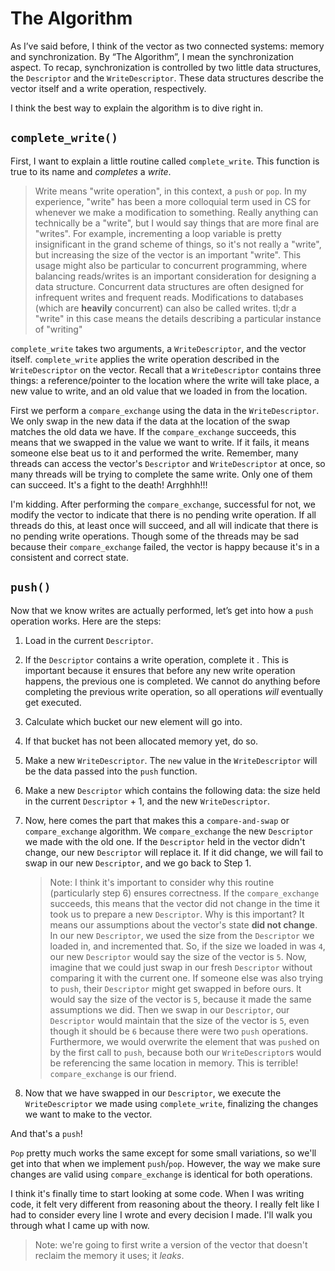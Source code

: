 # The Algorithm

As I’ve said before, I think of the vector as two connected systems: memory and
synchronization. By “The Algorithm”, I mean the synchronization aspect. To
recap, synchronization is controlled by two little data structures, the
`Descriptor` and the `WriteDescriptor`. These data structures describe the
vector itself and a write operation, respectively.

I think the best way to explain the algorithm is to dive right in.

## `complete_write()`

First, I want to explain a little routine called `complete_write`. This function
is true to its name and _completes_ a _write_.

> Write means "write operation", in this context, a `push` or `pop`. In my
> experience, "write" has been a more colloquial term used in CS for whenever we
> make a modification to something. Really anything can technically be a
> "write", but I would say things that are more final are "writes". For example,
> incrementing a loop variable is pretty insignificant in the grand scheme of
> things, so it's not really a "write", but increasing the size of the vector is
> an important "write". This usage might also be particular to concurrent
> programming, where balancing reads/writes is an important consideration for
> designing a data structure. Concurrent data structures are often designed for
> infrequent writes and frequent reads. Modifications to databases (which are
> **heavily** concurrent) can also be called writes. tl;dr a "write" in this
> case means the details describing a particular instance of "writing"

`complete_write` takes two arguments, a `WriteDescriptor`, and the vector
itself. `complete_write` applies the write operation described in the
`WriteDescriptor` on the vector. Recall that a `WriteDescriptor` contains three
things: a reference/pointer to the location where the write will take place, a
new value to write, and an old value that we loaded in from the location.

First we perform a `compare_exchange` using the data in the `WriteDescriptor`.
We only swap in the new data if the data at the location of the swap matches the
old data we have. If the `compare_exchange` succeeds, this means that we swapped
in the value we want to write. If it fails, it means someone else beat us to it
and performed the write. Remember, many threads can access the vector's
`Descriptor` and `WriteDescriptor` at once, so many threads will be trying to
complete the same write. Only one of them can succeed. It's a fight to the
death! Arrghhh!!!

I'm kidding. After performing the `compare_exchange`, successful for not, we
modify the vector to indicate that there is no pending write operation. If all
threads do this, at least once will succeed, and all will indicate that there is
no pending write operations. Though some of the threads may be sad because their
`compare_exchange` failed, the vector is happy because it's in a consistent and
correct state.

## `push()`

Now that we know writes are actually performed, let’s get into how a `push`
operation works. Here are the steps:

1. Load in the current `Descriptor`.
2. If the `Descriptor` contains a write operation, complete it . This is important
   because it ensures that before any new write operation happens, the previous
   one is completed. We cannot do anything before completing the previous write
   operation, so all operations _will_ eventually get executed.
3. Calculate which bucket our new element will go into.
4. If that bucket has not been allocated memory yet, do so.
5. Make a new `WriteDescriptor`. The `new` value in the `WriteDescriptor` will
   be the data passed into the `push` function.
6. Make a new `Descriptor` which contains the following data: the size held in
   the current `Descriptor` + 1, and the new `WriteDescriptor`.
7. Now, here comes the part that makes this a `compare-and-swap` or
   `compare_exchange` algorithm. We `compare_exchange` the new `Descriptor`
   we made with the old one. If the `Descriptor` held in the vector didn't
   change, our new `Descriptor` will replace it. If it did change, we will fail
   to swap in our new `Descriptor`, and we go back to Step 1.

   > Note: I think it's important to consider why this routine (particularly
   > step 6) ensures correctness. If the `compare_exchange` succeeds, this
   > means that the vector did not change in the time it took us to prepare a
   > new `Descriptor`. Why is this important? It means our assumptions about
   > the vector's state **did not change**. In our new `Descriptor`, we used
   > the size from the `Descriptor` we loaded in, and incremented that.
   > So, if the size we loaded in was `4`, our new `Descriptor` would say the
   > size of the vector is `5`. Now, imagine that we could just swap in our
   > fresh `Descriptor` without comparing it with the current one. If someone
   > else was also trying to `push`, their `Descriptor` might get swapped in
   > before ours. It would say the size of the vector is `5`, because it made
   > the same assumptions we did. Then we swap in our `Descriptor`, our
   > `Descriptor` would maintain that the size of the vector is `5`, even
   > though it should be `6` because there were two `push` operations.
   > Furthermore, we would overwrite the element that was `push`ed on by the
   > first call to `push`, because both our `WriteDescriptor`s would be
   > referencing the same location in memory. This is terrible!
   > `compare_exchange` is our friend.

8. Now that we have swapped in our `Descriptor`, we execute the
   `WriteDescriptor` we made using `complete_write`, finalizing the changes we
   want to make to the vector.

And that's a `push`!

`Pop` pretty much works the same except for some small variations, so we'll get
into that when we implement `push`/`pop`. However, the way we make sure changes
are valid using `compare_exchange` is identical for both operations.

I think it's finally time to start looking at some code. When I was writing
code, it felt very different from reasoning about the theory. I really felt like
I had to consider every line I wrote and every decision I made. I'll walk you
through what I came up with now.

> Note: we're going to first write a version of the vector that doesn't reclaim
> the memory it uses; it _leaks_.
